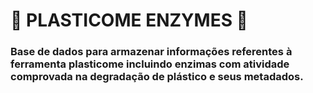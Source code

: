 # 🍄 PLASTICOME ENZYMES 🍄
### Base de dados para armazenar informações referentes à ferramenta plasticome incluindo enzimas com atividade comprovada na degradação de plástico e seus metadados.
